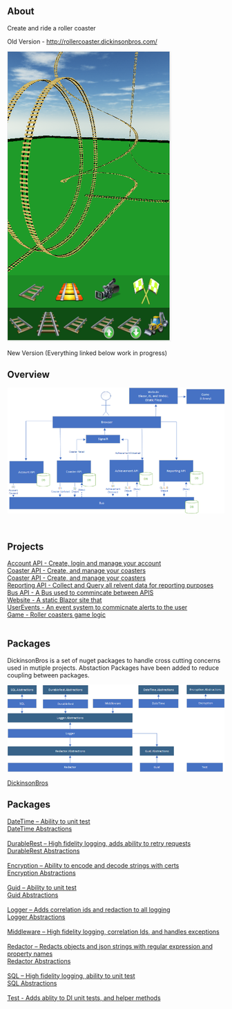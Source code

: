 <h2>About</h2>
Create and ride a roller coaster

Old Version - http://rollercoaster.dickinsonbros.com/

![Alt text](https://raw.githubusercontent.com/msdickinson/RollerCoaster/master/Tracks.png)

New Version (Everything linked below work in progress)
<br/>



<h2>Overview</h2>

![Alt text](https://raw.githubusercontent.com/msdickinson/RollerCoaster/master/DickinsonBros.png)

<br/>

<h2>Projects</h2>

<a href="https://github.com/msdickinson/RollerCoaster.Account">
    Account API - Create, login and manage your account
</a>
<br/>

<a href="https://github.com/msdickinson/RollerCoaster.Coaster">
    Coaster API - Create, and manage your coasters
</a>
<br/>

<a href="https://github.com/msdickinson/RollerCoaster.Achievement">
    Coaster API - Create, and manage your coasters
</a>
<br/>

<a href="https://github.com/msdickinson/RollerCoaster.Reporting">
    Reporting API - Collect and Query all relvent data for reporting purposes
</a>
<br/>

<a href="https://github.com/msdickinson/RollerCoaster.Bus">
    Bus API - A Bus used to commincate between APIS
</a>
<br/>

<a href="https://github.com/msdickinson/RollerCoaster.Website">
    Website - A static Blazor site that 
</a>
<br/>

<a href="https://github.com/msdickinson/RollerCoaster.UserEvents">
    UserEvents - An event system to commicnate alerts to the user
</a>
<br/>

<a href="https://github.com/msdickinson/RollerCoaster.Game">
    Game - Roller coasters game logic
</a>
<br/>

<br/>
<h2>Packages</h2>

DickinsonBros is a set of nuget packages to handle cross cutting concerns used in mutiple projects.
Abstaction Packages have been added to reduce coupling between packages.

![Alt text](https://raw.githubusercontent.com/msdickinson/DickinsonBros/master/Stack.png)

<a href="https://github.com/msdickinson/DickinsonBros">
    DickinsonBros
</a>

<h2>Packages</h2>
<a href="https://github.com/msdickinson/DickinsonBros.DateTime">
    DateTime – Ability to unit test
</a>
<br/>
<a href="https://github.com/msdickinson/DickinsonBros.DateTime.Abstractions">
    DateTime Abstractions
</a>
<br/>
<br/>

<a href="https://github.com/msdickinson/DickinsonBros.DurableRest">
    DurableRest – High fidelity logging, adds ability to retry requests
</a>
<br/>
<a href="https://github.com/msdickinson/DickinsonBros.DurableRest.Abstractions">
    DurableRest Abstractions
</a>
<br/>
<br/>

<a href="https://github.com/msdickinson/DickinsonBros.Encryption">
    Encryption – Ability to encode and decode strings with certs
</a>
<br/>
<a href="https://github.com/msdickinson/DickinsonBros.Encryption.Abstractions">
    Encryption Abstractions
</a>
<br/>
<br/>

<a href="https://github.com/msdickinson/DickinsonBros.Guid">
    Guid – Ability to unit test
</a>
<br/>
<a href="https://github.com/msdickinson/DickinsonBros.Guid.Abstractions">
    Guid Abstractions
</a>
<br/>
<br/>

<a href="https://github.com/msdickinson/DickinsonBros.Logger">
    Logger – Adds correlation ids and redaction to all logging
</a>
<br/>
<a href="https://github.com/msdickinson/DickinsonBros.Logger.Abstractions">
    Logger Abstractions
</a>
<br/>
<br/>

<a href="https://github.com/msdickinson/DickinsonBros.Middleware">
    Middleware – High fidelity logging, correlation Ids, and handles exceptions
</a>
<br/>
<br/>

<a href="https://github.com/msdickinson/DickinsonBros.Redactor">
    Redactor – Redacts objects and json strings with regular expression and property names
</a>
<br/>
<a href="https://github.com/msdickinson/DickinsonBros.Redactor.Abstractions">
    Redactor Abstractions
</a>
<br/>
<br/>

<a href="https://github.com/msdickinson/DickinsonBros.SQL">
    SQL – High fidelity logging, ability to unit test
</a>
<br/>
<a href="https://github.com/msdickinson/DickinsonBros.SQL.Abstractions">
    SQL Abstractions
</a>
<br/>
<br/>


<a href="https://github.com/msdickinson/DickinsonBros.Test">
    Test - Adds ablity to DI unit tests, and helper methods
</a>
